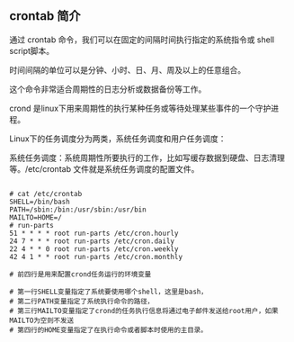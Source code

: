 ## crontab 简介



通过 crontab 命令，我们可以在固定的间隔时间执行指定的系统指令或 shell script脚本。

时间间隔的单位可以是分钟、小时、日、月、周及以上的任意组合。

这个命令非常适合周期性的日志分析或数据备份等工作。



crond 是linux下用来周期性的执行某种任务或等待处理某些事件的一个守护进程。

Linux下的任务调度分为两类，系统任务调度和用户任务调度：

系统任务调度：系统周期性所要执行的工作，比如写缓存数据到硬盘、日志清理等。/etc/crontab 文件就是系统任务调度的配置文件。

```shell

# cat /etc/crontab
SHELL=/bin/bash
PATH=/sbin:/bin:/usr/sbin:/usr/bin
MAILTO=HOME=/
# run-parts
51 * * * * root run-parts /etc/cron.hourly
24 7 * * * root run-parts /etc/cron.daily
22 4 * * 0 root run-parts /etc/cron.weekly
42 4 1 * * root run-parts /etc/cron.monthly
```



```shell
# 前四行是用来配置crond任务运行的环境变量

# 第一行SHELL变量指定了系统要使用哪个shell，这里是bash，
# 第二行PATH变量指定了系统执行命令的路径，
# 第三行MAILTO变量指定了crond的任务执行信息将通过电子邮件发送给root用户，如果MAILTO为空则不发送
# 第四行的HOME变量指定了在执行命令或者脚本时使用的主目录。
```

